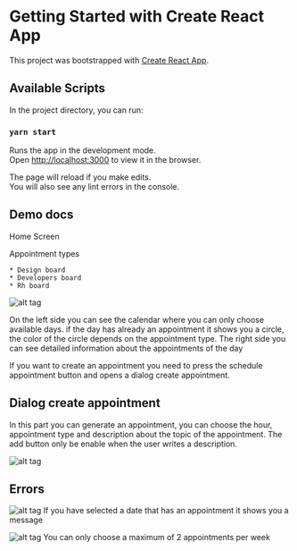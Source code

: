 # Getting Started with Create React App

This project was bootstrapped with [Create React App](https://github.com/facebook/create-react-app).

## Available Scripts

In the project directory, you can run:

### `yarn start`

Runs the app in the development mode.\
Open [http://localhost:3000](http://localhost:3000) to view it in the browser.

The page will reload if you make edits.\
You will also see any lint errors in the console.

## Demo docs


Home Screen

Appointment types
```
* Design board
* Developers board
* Rh board
```

![alt tag](https://imagesqc.s3.amazonaws.com/home.png)

On the left side you can see the calendar where you can only choose available days. if the day has already an appointment it shows you a circle, the color of the circle depends on the appointment type.
The right side you can see detailed information about the appointments of the day

If you want to create an appointment you need to press the schedule appointment button and opens a dialog create appointment.

## Dialog create appointment

In this part you can generate an appointment, you can choose the hour, appointment type and description about the topic of the appointment.
The add button only be enable when the user writes a description.

![alt tag](https://imagesqc.s3.amazonaws.com/dialog.png)

## Errors

![alt tag](https://imagesqc.s3.amazonaws.com/error1.png)
If you have selected a date that has an appointment it shows you a message

![alt tag](https://imagesqc.s3.amazonaws.com/error2.png)
You can only choose a maximum of 2 appointments per week